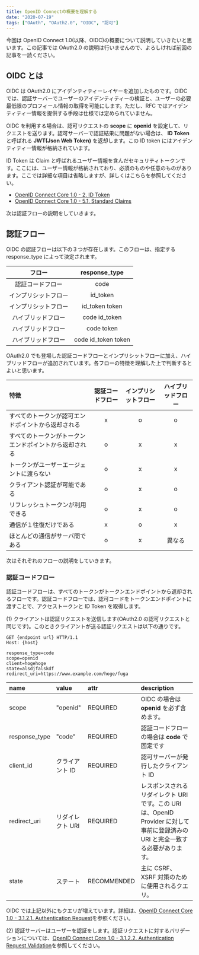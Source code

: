 ```yaml
---
title: OpenID Connectの概要を理解する
date: "2020-07-19"
tags: ["OAuth", "OAuth2.0", "OIDC", "認可"]
---
```


今回は OpenID Connect 1.0(以降、OIDC)の概要について説明していきたいと思います。この記事では OAuth2.0 の説明は行いませんので、よろしければ前回の記事を一読ください。

## OIDC とは

OIDC は OAuth2.0 にアイデンティティーレイヤーを追加したものです。OIDC では、認証サーバーでユーザーのアイデンティティーの検証と、ユーザーの必要最低限のプロフィール情報の取得を可能にします。ただし、RFC ではアイデンティティー情報を提供する手段は仕様では定められていません。

OIDC を利用する場合は、認可リクエストの **scope** に **openid** を設定して、リクエストを送ります。認可サーバーで認証結果に問題がない場合は、 **ID Token** と呼ばれる **JWT(Json Web Token)** を返却します。この ID token にはアイデンティティー情報が格納されています。

ID Token は Claim と呼ばれるユーザー情報を含んだセキュリティトークンです。ここには、ユーザー情報が格納されており、必須のものや任意のものがあります。ここでは詳細な項目は省略しますが、詳しくはこちらを参照してください。

- [OpenID Connect Core 1.0 - 2. ID Token](https://openid.net/specs/openid-connect-core-1_0.html#IDToken)
- [OpenID Connect Core 1.0 - 5.1. Standard Claims](https://openid.net/specs/openid-connect-core-1_0.html#StandardClaims)

次は認証フローの説明をしていきます。

## 認証フロー

OIDC の認証フローは以下の３つが存在します。このフローは、指定する response_type によって決定されます。

|        フロー        |    response_type    |
| :------------------: | :-----------------: |
|   認証コードフロー   |        code         |
| インプリシットフロー |      id_token       |
| インプリシットフロー |   id_token token    |
|  ハイブリッドフロー  |    code id_token    |
|  ハイブリッドフロー  |     code token      |
|  ハイブリッドフロー  | code id_token token |

OAuth2.0 でも登場した認証コードフローとインプリシットフローに加え、ハイブリッドフローが追加されています。各フローの特徴を理解した上で判断するとよいと思います。

| 特徴                                                   | 認証コードフロー | インプリシットフロー | ハイブリッドフロー |
| :----------------------------------------------------- | :--------------: | :------------------: | :----------------: |
| すべてのトークンが認可エンドポイントから返却される     |        x         |          o           |         o          |
| すべてのトークンがトークンエンドポイントから返却される |        o         |          x           |         x          |
| トークンがユーザーエージェントに渡らない               |        o         |          x           |         x          |
| クライアント認証が可能である                           |        o         |          x           |         o          |
| リフレッシュトークンが利用できる                       |        o         |          x           |         o          |
| 通信が１往復だけである                                 |        x         |          o           |         x          |
| ほとんどの通信がサーバ間である                         |        o         |          x           |       異なる       |

次はそれぞれのフローの説明をしていきます。

### 認証コードフロー

認証コードフローは、すべてのトークンがトークンエンドポイントから返却されるフローです。認証コードフローでは、認可コードをトークンエンドポイントに渡すことで、アクセストークンと ID Token を取得します。

(1) クライアントは認証リクエストを送信します(OAuth2.0 の認可リクエストと同じです)。このときクライアントが送る認証リクエストは以下の通りです。

```none
GET {endpoint url} HTTP/1.1
Host: {host}

response_type=code
scope=openid
client=hogehoge
state=alsdjfalskdf
redirect_uri=https://www.example.com/hoge/fuga
```

| name          | value            | attr        | description                                                                                                                     |
| :------------ | :--------------- | :---------- | :------------------------------------------------------------------------------------------------------------------------------ |
| scope         | "openid"         | REQUIRED    | OIDC の場合は **openid** を必ず含めます。                                                                                       |
| response_type | "code"           | REQUIRED    | 認証コードフローの場合は **code** で固定です                                                                                    |
| client_id     | クライアント ID  | REQUIRED    | 認可サーバーが発行したクライアント ID                                                                                           |
| redirect_uri  | リダイレクト URI | REQUIRED    | レスポンスされるリダイレクト URI です。この URI は、OpenID Provider に対して事前に登録済みの URI と完全一致する必要があります。 |
| state         | ステート         | RECOMMENDED | 主に CSRF、XSRF 対策のために使用されるクエリ。                                                                                  |

OIDC では上記以外にもクエリが増えています。詳細は、[OpenID Connect Core 1.0 - 3.1.2.1. Authentication Request](https://openid.net/specs/openid-connect-core-1_0.html#AuthRequest)を参照ください。

(2) 認証サーバーはユーザーを認証をします。認証リクエストに対するバリデーションについては、[OpenID Connect Core 1.0 - 3.1.2.2. Authentication Request Validation](https://openid.net/specs/openid-connect-core-1_0.html#AuthRequestValidation)を参照してください。
